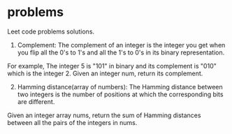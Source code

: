 # problems
Leet code problems solutions.
1. Complement: The complement of an integer is the integer you get when you flip all the 0's to 1's and all the 1's to 0's in its binary representation.

For example, The integer 5 is "101" in binary and its complement is "010" which is the integer 2.
Given an integer num, return its complement.

2. Hamming distance(array of numbers): The Hamming distance between two integers is the number of positions at which the corresponding bits are different.

Given an integer array nums, return the sum of Hamming distances between all the pairs of the integers in nums.
   
